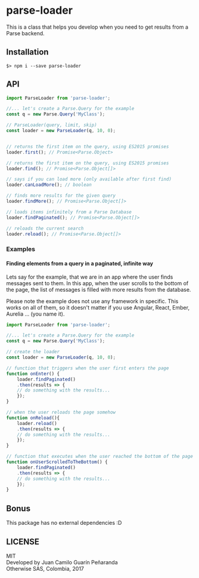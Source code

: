 # parse-loader

This is a class that helps you develop when you need to get results from a Parse backend.

## Installation
```
$> npm i --save parse-loader
```

## API

```js
import ParseLoader from 'parse-loader';

//... let's create a Parse.Query for the example
const q = new Parse.Query('MyClass');

// ParseLoader(query, limit, skip)
const loader = new ParseLoader(q, 10, 0);


// returns the first item on the query, using ES2015 promises
loader.first(); // Promise<Parse.Object>

// returns the first item on the query, using ES2015 promises
loader.find(); // Promise<Parse.Object[]>

// says if you can load more (only available after first find)
loader.canLoadMore(); // boolean

// finds more results for the given query
loader.findMore(); // Promise<Parse.Object[]>

// loads items infinitely from a Parse Database
loader.findPaginated(); // Promise<Parse.Object[]>

// reloads the current search
loader.reload(); // Promise<Parse.Object[]>
```

### Examples

#### Finding elements from a query in a paginated, infinite way
Lets say for the example, that we are in an app where the user 
finds messages sent to them. In this app, when the user scrolls
to the bottom of the page, the list of messages is filled with
more results from the database.

Please note the example does not use any framework in specific.
This works on all of them, so it doesn't matter if you use 
Angular, React, Ember, Aurelia ... (you name it).

```js
import ParseLoader from 'parse-loader';

//... let's create a Parse.Query for the example
const q = new Parse.Query('MyClass');

// create the loader
const loader = new ParseLoader(q, 10, 0);

// function that triggers when the user first enters the page
function onEnter() {
    loader.findPaginated()
    .then(results => {
    // do something with the results...
    });
}

// when the user reloads the page somehow
function onReload(){
    loader.reload()
    .then(results => {
    // do something with the results...
    });
}

// function that executes when the user reached the bottom of the page
function onUserScrolledToTheBottom() {
    loader.findPaginated()
    .then(results => {
    // do something with the results...
    });
}

```


## Bonus
This package has no external dependencies :D

## LICENSE 
MIT  
Developed by Juan Camilo Guarín Peñaranda  
Otherwise SAS, Colombia, 2017  